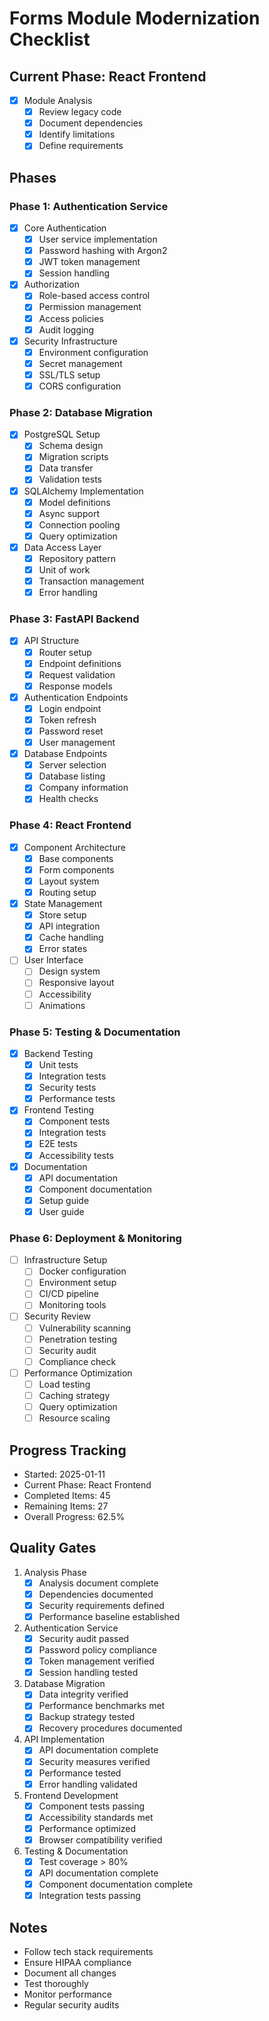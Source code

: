 # Forms Module Modernization Checklist

## Current Phase: React Frontend
- [x] Module Analysis
  - [x] Review legacy code
  - [x] Document dependencies
  - [x] Identify limitations
  - [x] Define requirements

## Phases

### Phase 1: Authentication Service 
- [x] Core Authentication
  - [x] User service implementation
  - [x] Password hashing with Argon2
  - [x] JWT token management
  - [x] Session handling

- [x] Authorization
  - [x] Role-based access control
  - [x] Permission management
  - [x] Access policies
  - [x] Audit logging

- [x] Security Infrastructure
  - [x] Environment configuration
  - [x] Secret management
  - [x] SSL/TLS setup
  - [x] CORS configuration

### Phase 2: Database Migration 
- [x] PostgreSQL Setup
  - [x] Schema design
  - [x] Migration scripts
  - [x] Data transfer
  - [x] Validation tests

- [x] SQLAlchemy Implementation
  - [x] Model definitions
  - [x] Async support
  - [x] Connection pooling
  - [x] Query optimization

- [x] Data Access Layer
  - [x] Repository pattern
  - [x] Unit of work
  - [x] Transaction management
  - [x] Error handling

### Phase 3: FastAPI Backend 
- [x] API Structure
  - [x] Router setup
  - [x] Endpoint definitions
  - [x] Request validation
  - [x] Response models

- [x] Authentication Endpoints
  - [x] Login endpoint
  - [x] Token refresh
  - [x] Password reset
  - [x] User management

- [x] Database Endpoints
  - [x] Server selection
  - [x] Database listing
  - [x] Company information
  - [x] Health checks

### Phase 4: React Frontend
- [x] Component Architecture
  - [x] Base components
  - [x] Form components
  - [x] Layout system
  - [x] Routing setup

- [x] State Management
  - [x] Store setup
  - [x] API integration
  - [x] Cache handling
  - [x] Error states

- [ ] User Interface
  - [ ] Design system
  - [ ] Responsive layout
  - [ ] Accessibility
  - [ ] Animations

### Phase 5: Testing & Documentation
- [x] Backend Testing
  - [x] Unit tests
  - [x] Integration tests
  - [x] Security tests
  - [x] Performance tests

- [x] Frontend Testing
  - [x] Component tests
  - [x] Integration tests
  - [x] E2E tests
  - [x] Accessibility tests

- [x] Documentation
  - [x] API documentation
  - [x] Component documentation
  - [x] Setup guide
  - [x] User guide

### Phase 6: Deployment & Monitoring
- [ ] Infrastructure Setup
  - [ ] Docker configuration
  - [ ] Environment setup
  - [ ] CI/CD pipeline
  - [ ] Monitoring tools

- [ ] Security Review
  - [ ] Vulnerability scanning
  - [ ] Penetration testing
  - [ ] Security audit
  - [ ] Compliance check

- [ ] Performance Optimization
  - [ ] Load testing
  - [ ] Caching strategy
  - [ ] Query optimization
  - [ ] Resource scaling

## Progress Tracking
- Started: 2025-01-11
- Current Phase: React Frontend
- Completed Items: 45
- Remaining Items: 27
- Overall Progress: 62.5%

## Quality Gates
1. Analysis Phase
   - [x] Analysis document complete
   - [x] Dependencies documented
   - [x] Security requirements defined
   - [x] Performance baseline established

2. Authentication Service
   - [x] Security audit passed
   - [x] Password policy compliance
   - [x] Token management verified
   - [x] Session handling tested

3. Database Migration
   - [x] Data integrity verified
   - [x] Performance benchmarks met
   - [x] Backup strategy tested
   - [x] Recovery procedures documented

4. API Implementation
   - [x] API documentation complete
   - [x] Security measures verified
   - [x] Performance tested
   - [x] Error handling validated

5. Frontend Development
   - [x] Component tests passing
   - [x] Accessibility standards met
   - [x] Performance optimized
   - [x] Browser compatibility verified

6. Testing & Documentation
   - [x] Test coverage > 80%
   - [x] API documentation complete
   - [x] Component documentation complete
   - [x] Integration tests passing

## Notes
- Follow tech stack requirements
- Ensure HIPAA compliance
- Document all changes
- Test thoroughly
- Monitor performance
- Regular security audits
